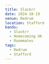 ```yaml
---
title: Slackrr
date: 2024-10-19
venue: Redrum
location: Stafford
bands:
  - Slackrr
  - Homecoming UK
  - Roommates
tags:
  - Redrum
  - Stafford
---
```

